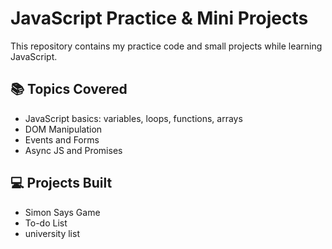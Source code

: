 
# JavaScript Practice & Mini Projects

This repository contains my practice code and small projects while learning JavaScript.

## 📚 Topics Covered
- JavaScript basics: variables, loops, functions, arrays
- DOM Manipulation
- Events and Forms
- Async JS and Promises

## 💻 Projects Built
- Simon Says Game
- To-do List
- university list
